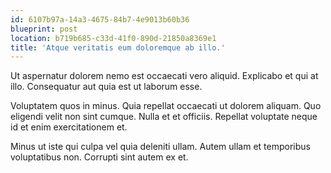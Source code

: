 ```yaml
---
id: 6107b97a-14a3-4675-84b7-4e9013b60b36
blueprint: post
location: b719b685-c33d-41f0-890d-21850a8369e1
title: 'Atque veritatis eum doloremque ab illo.'
---
```

Ut aspernatur dolorem nemo est occaecati vero aliquid. Explicabo et qui at illo. Consequatur aut quia est ut laborum esse.

Voluptatem quos in minus. Quia repellat occaecati ut dolorem aliquam. Quo eligendi velit non sint cumque. Nulla et et officiis. Repellat voluptate neque id et enim exercitationem et.

Minus ut iste qui culpa vel quia deleniti ullam. Autem ullam et temporibus voluptatibus non. Corrupti sint autem ex et.